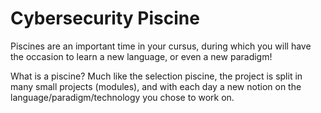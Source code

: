 # Cybersecurity Piscine

Piscines are an important time in your cursus, during which you will have the occasion to learn a new language, or even a new paradigm!

What is a piscine?
Much like the selection piscine, the project is split in many small projects (modules), and with each day a new notion on the language/paradigm/technology you chose to work on.
